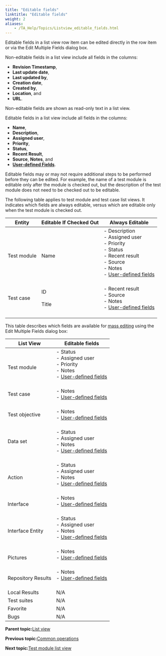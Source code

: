 ```yaml
--- 
title: "Editable fields"
linktitle: "Editable fields"
weight: 2
aliases: 
    - /TA_Help/Topics/Listview_editable_fields.html
---
```


Editable fields in a list view row item can be edited directly in the row item or via the Edit Multiple Fields dialog box.

Non-editable fields in a list view include all fields in the columns:

-   **Revision Timestamp**,
-   **Last update date**,
-   **Last updated by**,
-   **Creation date**,
-   **Created by**,
-   **Location**, and
-   **URL**.

Non-editable fields are shown as read-only text in a list view.

Editable fields in a list view include all fields in the columns:

-   **Name**,
-   **Description**,
-   **Assigned user**,
-   **Priority**,
-   **Status**,
-   **Recent Result**,
-   **Source**, **Notes**, and
-   [**User-defined Fields**](/TA_Administration/Topics/User_defined_fields.html).

Editable fields may or may not require additional steps to be performed before they can be edited. For example, the name of a test module is editable only after the module is checked out, but the description of the test module does not need to be checked out to be editable.

The following table applies to test module and test case list views. It indicates which fields are always editable, versus which are editable only when the test module is checked out.

|Entity|Editable If Checked Out|Always Editable|
|------|-----------------------|---------------|
|Test module|Name|-   Description<br>-   Assigned user<br>-   Priority<br>-   Status<br>-   Recent result<br>-   Source<br>-   Notes<br>-   [User-defined fields](/TA_Administration/Topics/User_defined_fields.html)<br><br>|<br>
|Test case<br><br>|ID<br><br> Title<br><br>|-   Recent result<br>-   Source<br>-   Notes<br>-   [User-defined fields](/TA_Administration/Topics/User_defined_fields.html)<br><br>|<br>

This table describes which fields are available for [mass editing](/TA_Help/Topics/Listview_edit_fields.html) using the Edit Multiple Fields dialog box:

|List View|Editable fields|
|---------|---------------|
|Test module|-   Status<br>-   Assigned user<br>-   Priority<br>-   Notes<br>-   [User-defined fields](/TA_Administration/Topics/User_defined_fields.html)<br><br>|<br>
|Test case<br><br>|-   Notes<br>-   [User-defined fields](/TA_Administration/Topics/User_defined_fields.html)<br><br>|<br>
|Test objective<br><br>|-   Notes<br>-   [User-defined fields](/TA_Administration/Topics/User_defined_fields.html)<br><br>|<br>
|Data set<br><br>|-   Status<br>-   Assigned user<br>-   Notes<br>-   [User-defined fields](/TA_Administration/Topics/User_defined_fields.html)<br><br>|<br>
|Action|-   Status<br>-   Assigned user<br>-   Notes<br>-   [User-defined fields](/TA_Administration/Topics/User_defined_fields.html)<br><br>|<br>
|Interface|-   Notes<br>-   [User-defined fields](/TA_Administration/Topics/User_defined_fields.html)<br><br>|<br>
|Interface Entity|-   Status<br>-   Assigned user<br>-   Notes<br>-   [User-defined fields](/TA_Administration/Topics/User_defined_fields.html)<br><br>|<br>
|Pictures|-   Notes<br>-   [User-defined fields](/TA_Administration/Topics/User_defined_fields.html)<br><br>|<br>
|Repository Results|-   Notes<br>-   [User-defined fields](/TA_Administration/Topics/User_defined_fields.html)<br><br>|<br>
|Local Results|N/A|
|Test suites|N/A|
|Favorite|N/A|
|Bugs|N/A|

**Parent topic:**[List view](/TA_Help/Topics/Projects_and_tests_list_view.html)

**Previous topic:**[Common operations](/TA_Help/Topics/Listview_common_operations.html)

**Next topic:**[Test module list view](/TA_Help/Topics/Listview_TM.html)

